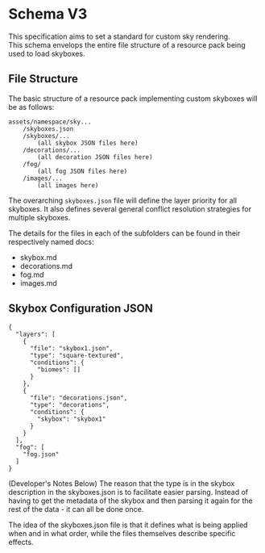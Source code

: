 # Schema V3

This specification aims to set a standard for custom sky rendering.  
This schema envelops the entire file structure of a resource pack being used to load skyboxes.

## File Structure

The basic structure of a resource pack implementing custom skyboxes will be as follows:
```
assets/namespace/sky...
    /skyboxes.json
    /skyboxes/...
        (all skybox JSON files here)
    /decorations/...
        (all decoration JSON files here)
    /fog/
        (all fog JSON files here)
    /images/...
        (all images here)
```

The overarching `skyboxes.json` file will define the layer priority for all skyboxes.
It also defines several general conflict resolution strategies for multiple skyboxes.

The details for the files in each of the subfolders can be found in their respectively named docs:
- skybox.md
- decorations.md
- fog.md
- images.md

## Skybox Configuration JSON

```json5
{
  "layers": [
    {
      "file": "skybox1.json",
      "type": "square-textured",
      "conditions": {
        "biomes": [] 
      }
    },
    {
      "file": "decorations.json",
      "type": "decorations",
      "conditions": {
        "skybox": "skybox1"
      }
    }
  ],
  "fog": [
    "fog.json"
  ]
}
```

(Developer's Notes Below)
The reason that the type is in the skybox description in the skyboxes.json is to facilitate easier parsing.
Instead of having to get the metadata of the skybox and then parsing it again for the rest of the data - it can all be done once.

The idea of the skyboxes.json file is that it defines what is being applied when and in what order, while the files themselves describe specific effects.